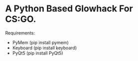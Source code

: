 # A Python Based Glowhack For CS:GO.
Requirements:
* PyMem (pip install pymem)
* Keyboard (pip install keyboard)
* PyQt5 (pip install PyQt5)


